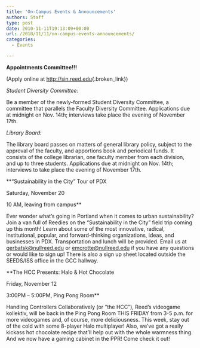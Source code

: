 ```yaml
---
title: 'On-Campus Events & Announcements'
authors: Staff
type: post
date: 2010-11-11T19:13:09+00:00
url: /2010/11/11/on-campus-events-announcements/
categories:
  - Events

---
```

**Appointments Committee!!!**

(Apply online at <http://sin.reed.edu>{.broken_link})

_Student Diversity Committee:_

Be a member of the newly-formed Student Diversity Committee, a committee that parallels the Faculty Diversity Committee. Applications due at midnight on Nov. 14th; interviews take place the evening of November 17th.

_Library Board:_

The library board passes on matters of general library policy, subject to the approval of the faculty, and apportions book and periodical funds. It consists of the college librarian, one faculty member from each division, and up to three students. Applications due at midnight on Nov. 14th; interviews to take place the evening of November 17th.

**“Sustainability in the City” Tour of PDX
  
Saturday, November 20
  
10 AM, leaving from campus** 

Ever wonder what’s going in Portland when it comes to urban sustainability? Join a van full of Reedies on the “Sustainability in the City” field trip coming up this month! Learn about some of the most innovative, radical, institutional, popular, and forward-thinking organizations, ideas, and businesses in PDX. Transportation and lunch will be provided. Email us at [&#x67;&#x65;&#x72;&#x62;&#x61;&#x74;&#x73;&#x6b;&#x40;<span class="oe_displaynone">null</span>&#x72;&#x65;&#x65;&#x64;&#x2e;&#x65;&#x64;&#x75;][1] or [&#x65;&#x6d;&#x63;&#x72;&#x6f;&#x74;&#x74;&#x65;&#x40;<span class="oe_displaynone">null</span>&#x72;&#x65;&#x65;&#x64;&#x2e;&#x65;&#x64;&#x75;][2] if you have any questions or would like to sign up! There is also a sign up sheet located outside the SEEDS/ISS office in the GCC hallway.

**The HCC Presents: Halo & Hot Chocolate
  
Friday, November 12
  
3:00PM – 5:00PM, Ping Pong Room** 

Handling Controllers Collaboratively (or “the HCC”), Reed’s videogame kollektiv, will be back in the Ping Pong Room THIS FRIDAY from 3-5 p.m. for more videogames and, of course, more deliciousness. This week, stay out of the cold with some 8-player Halo multiplayer! Also, we’ve got a really kickass hot chocolate recipe that’ll help out with the whole warmness thing. And we now have a gaming cabinet in the PPR! Come check it out!

 [1]: mailto:&#x67;&#x65;&#x72;&#x62;&#x61;&#x74;&#x73;&#x6b;&#x40;&#x72;&#x65;&#x65;&#x64;&#x2e;&#x65;&#x64;&#x75;
 [2]: mailto:&#x65;&#x6d;&#x63;&#x72;&#x6f;&#x74;&#x74;&#x65;&#x40;&#x72;&#x65;&#x65;&#x64;&#x2e;&#x65;&#x64;&#x75;